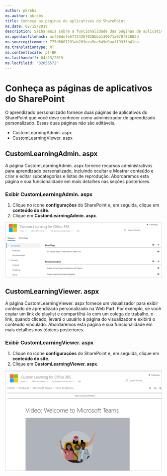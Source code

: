 ```yaml
---
author: pkrebs
ms.author: pkrebs
title: Conheça as páginas de aplicativos do SharePoint
ms.date: 02/15/2019
description: Saiba mais sobre a funcionalidade das páginas de aplicativos do SharePoint em aprendizado personalizado
ms.openlocfilehash: acf56defe57724267028bbb130071a070f82682d
ms.sourcegitcommit: 775d6807291ab263eea5ec649d9aaf1933fb41ca
ms.translationtype: MT
ms.contentlocale: pt-BR
ms.lasthandoff: 04/23/2019
ms.locfileid: "32055572"
---
```

# <a name="get-to-know-the-sharepoint-application-pages"></a>Conheça as páginas de aplicativos do SharePoint

O aprendizado personalizado fornece duas páginas de aplicativos do SharePoint que você deve conhecer como administrador de aprendizado personalizado. Essas duas páginas não são editáveis. 

- CustomLearningAdmin. aspx
- CustomLearningViewer. aspx

## <a name="customlearningadminaspx"></a>CustomLearningAdmin. aspx

A página CustomLearningAdmin. aspx fornece recursos administrativos para aprendizado personalizado, incluindo ocultar e Mostrar conteúdo e criar e editar subcategorias e listas de reprodução. Abordaremos esta página e sua funcionalidade em mais detalhes nas seções posteriores.

### <a name="view-customlearningadminaspx"></a>Exibir CustomLearningAdmin. aspx

1. Clique no ícone **configurações** do SharePoint e, em seguida, clique em **conteúdo do site**. 
2. Clique em **CustomLearningAdmin. aspx**. 

![CG-adminapppage. png](media/cg-adminapppage.png)

## <a name="customlearningvieweraspx"></a>CustomLearningViewer. aspx
A página CustomLearningViewer. aspx fornece um visualizador para exibir conteúdo de aprendizado personalizado na Web Part. Por exemplo, se você copiar um link de playlist e compartilhá-lo com um colega de trabalho, o link, quando clicado, levará o usuário à página do visualizador e exibirá o conteúdo vinculado. Abordaremos esta página e sua funcionalidade em mais detalhes nos tópicos posteriores.

### <a name="view-customlearningvieweraspx"></a>Exibir CustomLearningViewer. aspx

1. Clique no ícone **configurações** do SharePoint e, em seguida, clique em **conteúdo do site**. 
2. Clique em **CustomLearningViewer. aspx**. 

![CG-viewerapppage. png](media/cg-viewerapppage.png)


